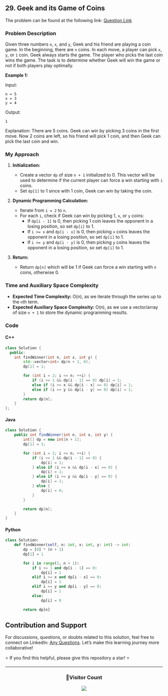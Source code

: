 ## 29. Geek and its Game of Coins

The problem can be found at the following link: [Question Link](https://www.geeksforgeeks.org/problems/geek-and-its-game-of-coins4043/1)

### Problem Description

Given three numbers `n`, `x`, and `y`, Geek and his friend are playing a coin game. In the beginning, there are `n` coins. In each move, a player can pick `x`, `y`, or `1` coin. Geek always starts the game. The player who picks the last coin wins the game. The task is to determine whether Geek will win the game or not if both players play optimally.

**Example 1:**

Input:

```
n = 5
x = 3
y = 4
```

Output:

```
1
```

Explanation:
There are 5 coins. Geek can win by picking 3 coins in the first move. Now 2 coins are left, so his friend will pick 1 coin, and then Geek can pick the last coin and win.

### My Approach

1. **Initialization:**

   - Create a vector `dp` of size `n + 1` initialized to 0. This vector will be used to determine if the current player can force a win starting with `i` coins.
   - Set `dp[1]` to 1 since with 1 coin, Geek can win by taking the coin.

2. **Dynamic Programming Calculation:**

   - Iterate from `i = 2` to `n`.
   - For each `i`, check if Geek can win by picking 1, `x`, or `y` coins:
     - If `dp[i - 1]` is 0, then picking 1 coin leaves the opponent in a losing position, so set `dp[i]` to 1.
     - If `i >= x` and `dp[i - x]` is 0, then picking `x` coins leaves the opponent in a losing position, so set `dp[i]` to 1.
     - If `i >= y` and `dp[i - y]` is 0, then picking `y` coins leaves the opponent in a losing position, so set `dp[i]` to 1.

3. **Return:**
   - Return `dp[n]` which will be 1 if Geek can force a win starting with `n` coins, otherwise 0.

### Time and Auxiliary Space Complexity

- **Expected Time Complexity:** O(n), as we iterate through the series up to the `n`th term.
- **Expected Auxiliary Space Complexity:** O(n), as we use a vector/array of size `n + 1` to store the dynamic programming results.

### Code

#### C++

```cpp
class Solution {
  public:
    int findWinner(int n, int x, int y) {
        std::vector<int> dp(n + 1, 0);
        dp[1] = 1;

        for (int i = 2; i <= n; ++i) {
            if (i >= 1 && dp[i - 1] == 0) dp[i] = 1;
            else if (i >= x && dp[i - x] == 0) dp[i] = 1;
            else if (i >= y && dp[i - y] == 0) dp[i] = 1;
        }
        return dp[n];
    }
};
```

#### Java

```java
class Solution {
    public int findWinner(int n, int x, int y) {
        int[] dp = new int[n + 1];
        dp[1] = 1;

        for (int i = 2; i <= n; ++i) {
            if (i >= 1 && dp[i - 1] == 0) {
                dp[i] = 1;
            } else if (i >= x && dp[i - x] == 0) {
                dp[i] = 1;
            } else if (i >= y && dp[i - y] == 0) {
                dp[i] = 1;
            } else {
                dp[i] = 0;
            }
        }

        return dp[n];
    }
}
```

#### Python

```python
class Solution:
    def findWinner(self, n: int, x: int, y: int) -> int:
        dp = [0] * (n + 1)
        dp[1] = 1

        for i in range(2, n + 1):
            if i >= 1 and dp[i - 1] == 0:
                dp[i] = 1
            elif i >= x and dp[i - x] == 0:
                dp[i] = 1
            elif i >= y and dp[i - y] == 0:
                dp[i] = 1
            else:
                dp[i] = 0

        return dp[n]
```

## Contribution and Support

For discussions, questions, or doubts related to this solution, feel free to connect on LinkedIn: [Any Questions](https://www.linkedin.com/in/patel-hetkumar-sandipbhai-8b110525a/). Let’s make this learning journey more collaborative!

⭐ If you find this helpful, please give this repository a star! ⭐

---

<div align="center">
  <h3><b>📍Visitor Count</b></h3>
</div>

<p align="center">
  <img src="https://profile-counter.glitch.me/Hunterdii/count.svg" />
</p>
